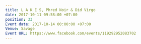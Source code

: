 ```yaml
---
title: L A K E S, Phred Noir & Did Virgo
date: 2017-10-11 09:58:00 +07:00
position: 33
Event date: 2017-10-14 00:00:00 +07:00
Venue: Savage
Event URL: https://www.facebook.com/events/119292952083702
---
```



